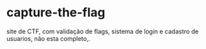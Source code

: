 # capture-the-flag
 site de CTF, com validação de flags, sistema de login e cadastro de usuarios, não esta completo,.

